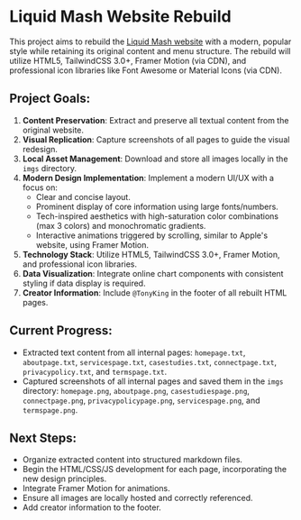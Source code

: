 # Liquid Mash Website Rebuild

This project aims to rebuild the [Liquid Mash website](https://liquidmash.io/) with a modern, popular style while retaining its original content and menu structure. The rebuild will utilize HTML5, TailwindCSS 3.0+, Framer Motion (via CDN), and professional icon libraries like Font Awesome or Material Icons (via CDN).

## Project Goals:

1.  **Content Preservation**: Extract and preserve all textual content from the original website.
2.  **Visual Replication**: Capture screenshots of all pages to guide the visual redesign.
3.  **Local Asset Management**: Download and store all images locally in the `imgs` directory.
4.  **Modern Design Implementation**: Implement a modern UI/UX with a focus on:
    *   Clear and concise layout.
    *   Prominent display of core information using large fonts/numbers.
    *   Tech-inspired aesthetics with high-saturation color combinations (max 3 colors) and monochromatic gradients.
    *   Interactive animations triggered by scrolling, similar to Apple's website, using Framer Motion.
5.  **Technology Stack**: Utilize HTML5, TailwindCSS 3.0+, Framer Motion, and professional icon libraries.
6.  **Data Visualization**: Integrate online chart components with consistent styling if data display is required.
7.  **Creator Information**: Include `@TonyKing` in the footer of all rebuilt HTML pages.

## Current Progress:

-   Extracted text content from all internal pages: `homepage.txt`, `aboutpage.txt`, `servicespage.txt`, `casestudies.txt`, `connectpage.txt`, `privacypolicy.txt`, and `termspage.txt`.
-   Captured screenshots of all internal pages and saved them in the `imgs` directory: `homepage.png`, `aboutpage.png`, `casestudiespage.png`, `connectpage.png`, `privacypolicypage.png`, `servicespage.png`, and `termspage.png`.

## Next Steps:

-   Organize extracted content into structured markdown files.
-   Begin the HTML/CSS/JS development for each page, incorporating the new design principles.
-   Integrate Framer Motion for animations.
-   Ensure all images are locally hosted and correctly referenced.
-   Add creator information to the footer.